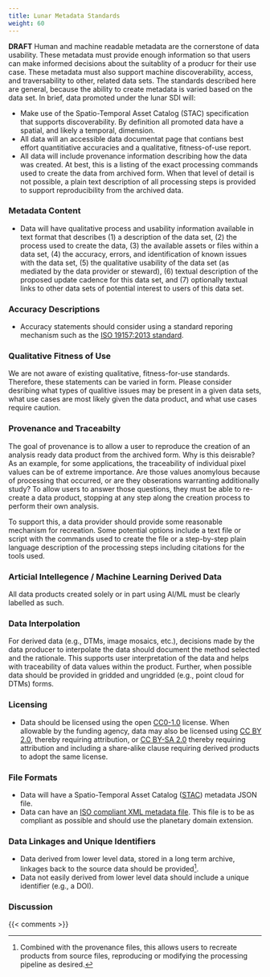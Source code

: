 ```yaml
---
title: Lunar Metadata Standards
weight: 60
---
```


**DRAFT**
Human and machine readable metadata are the cornerstone of data usability. These metadata must provide enough information so that users can make informed decisions about the suitablity of a producr for their use case. These metadata must also support machine discoverability, access, and traversability to other, related data sets. The standards described here are general, because the ability to create metadata is varied based on the data set. In brief, data promoted under the lunar SDI will:

- Make use of the Spatio-Temporal Asset Catalog (STAC) specification that supports discoverability. By definition all promoted data have a spatial, and likely a temporal, dimension.
- All data will an accessible data documentat page that contians best effort quantitiative accuracies and a qualitative, fitness-of-use report.
- All data will include provenance information describing how the data was created. At best, this is a listing of the exact processing commands used to create the data from archived form. When that level of detail is not possible, a plain text description of all processing steps is provided to support reproducibility from the archived data.

### Metadata Content
- Data will have qualitative process and usability information available in text format that describes (1) a description of the data set, (2) the process used to create the data, (3) the available assets or files within a data set, (4) the accuracy, errors, and identification of known issues with the data set, (5) the qualitative usability of the data set (as mediated by the data provider or steward), (6) textual description of the proposed update cadence for this data set, and (7) optionally textual links to other data sets of potential interest to users of this data set.

### Accuracy Descriptions
- Accuracy statements should consider using a standard reporing mechanism such as the [ISO 19157:2013 standard](https://wiki.icaci.org/index.php?title=ISO_19157:2013_Geographic_information_-_Data_quality). 

### Qualitative Fitness of Use 
We are not aware of existing qualitative, fitness-for-use standards. Therefore, these statements can be varied in form. Please consider desribing what types of qualitive issues may be present in a given data sets, what use cases are most likely given the data product, and what use cases require caution.

### Provenance and Traceabilty
The goal of provenance is to allow a user to reproduce the creation of an analysis ready data product from the archived form. Why is this deisrable? As an example, for some applications, the traceability of individual pixel values can be of extreme importance. Are those values anomylous because of processing that occurred, or are they obserations warranting additionally study? To allow users to answer those questions, they must be able to re-create a data product, stopping at any step along the creation process to perform their own analysis.

To support this, a data provider should provide some reasonable mechanism for recreation. Some potential options include a text file or script with the commands used to create the file or a step-by-step plain language description of the processing steps including citations for the tools used.

### Articial Intellegence / Machine Learning Derived Data
All data products created solely or in part using AI/ML must be clearly labelled as such.

### Data Interpolation
For derived data (e.g., DTMs, image mosaics, etc.), decisions made by the data producer to interpolate the data should document the method selected and the rationale. This supports user interpretation of the data and helps with traceability of data values within the product. Further, when possible data should be provided in gridded and ungridded (e.g., point cloud for DTMs) forms.

### Licensing
- Data should be licensed using the open [CC0-1.0](https://creativecommons.org/publicdomain/zero/1.0/) license. When allowable by the funding agency, data may also be licensed using [CC BY 2.0](https://creativecommons.org/licenses/by/2.0/), thereby requiring attribution, or [CC BY-SA 2.0](https://creativecommons.org/licenses/by-sa/2.0/) thereby requiring attribution and including a share-alike clause requiring derived products to adopt the same license.

### File Formats
- Data will have a Spatio-Temporal Asset Catalog ([STAC](https://www.google.com/search?client=safari&rls=en&q=spatio-temporal+asset+catalog&ie=UTF-8&oe=UTF-8)) metadata JSON file.
- Data can have an [ISO compliant XML metadata file](https://wiki.icaci.org/index.php?title=ISO_19157:2013_Geographic_information_-_Data_quality). This file is to be as compliant as possible and should use the planetary domain extension.

### Data Linkages and Unique Identifiers
- Data derived from lower level data, stored in a long term archive, linkages back to the source data should be provided[^1].
- Data not easily derived from lower level data should include a unique identifier (e.g., a DOI).

### Discussion

{{< comments >}}

[^1]: Combined with the provenance files, this allows users to recreate products from source files, reproducing or modifying the processing pipeline as desired.